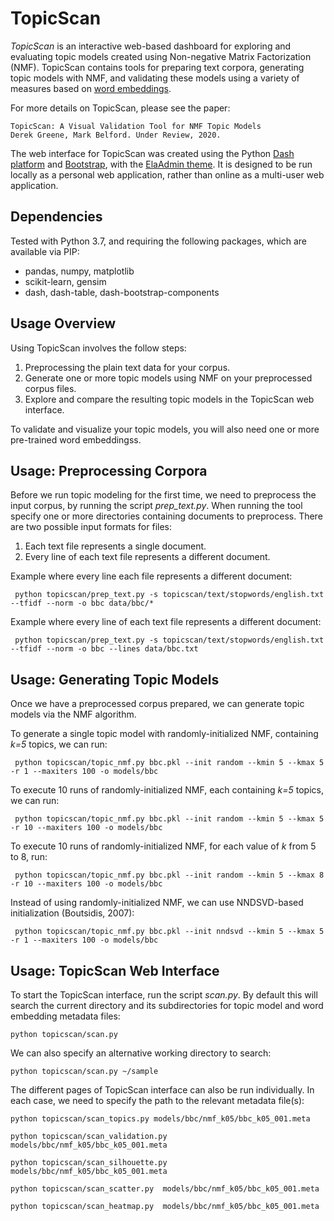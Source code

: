 # TopicScan

*TopicScan* is an interactive web-based dashboard for exploring and evaluating topic models created using Non-negative Matrix Factorization (NMF).
TopicScan contains tools for preparing text corpora, generating topic models with NMF, and validating these models using a variety of measures based on [word embeddings](https://en.wikipedia.org/wiki/Word_embedding).

For more details on TopicScan, please see the paper:

	TopicScan: A Visual Validation Tool for NMF Topic Models
	Derek Greene, Mark Belford. Under Review, 2020.

The web interface for TopicScan was created using the Python [Dash platform](https://plotly.com/dash) and [Bootstrap](https://getbootstrap.com), with the [ElaAdmin theme](https://github.com/puikinsh/ElaAdmin). It is designed to be run locally as a personal web application, rather than online as a multi-user web application.

## Dependencies

Tested with Python 3.7, and requiring the following packages, which are available via PIP:

- pandas, numpy, matplotlib
- scikit-learn, gensim
- dash, dash-table, dash-bootstrap-components

## Usage Overview

Using TopicScan involves the follow steps:

1. Preprocessing the plain text data for your corpus.
2. Generate one or more topic models using NMF on your preprocessed corpus files.
3. Explore and compare the resulting topic models in the TopicScan web interface.

To validate and visualize your topic models, you will also need one or more pre-trained word embeddingss.

## Usage: Preprocessing Corpora

Before we run topic modeling for the first time, we need to preprocess the input corpus, by running the script *prep_text.py*. When running the tool specify one or more directories containing documents to preprocess. There are 
two possible input formats for files:

1. Each text file represents a single document.
2. Every line of each text file represents a different document. 

Example where every line each file represents a different document:

``` python topicscan/prep_text.py -s topicscan/text/stopwords/english.txt --tfidf --norm -o bbc data/bbc/*```

Example where every line of each text file represents a different document:

``` python topicscan/prep_text.py -s topicscan/text/stopwords/english.txt --tfidf --norm -o bbc --lines data/bbc.txt```


## Usage: Generating Topic Models

Once we have a preprocessed corpus prepared, we can generate topic models via the NMF algorithm.

To generate a single topic model with randomly-initialized NMF, containing *k=5* topics, we can run:

``` python topicscan/topic_nmf.py bbc.pkl --init random --kmin 5 --kmax 5 -r 1 --maxiters 100 -o models/bbc```

To execute 10 runs of randomly-initialized NMF, each containing *k=5* topics, we can run:

``` python topicscan/topic_nmf.py bbc.pkl --init random --kmin 5 --kmax 5 -r 10 --maxiters 100 -o models/bbc```

To execute 10 runs of randomly-initialized NMF, for each value of *k* from 5 to 8, run:

``` python topicscan/topic_nmf.py bbc.pkl --init random --kmin 5 --kmax 8 -r 10 --maxiters 100 -o models/bbc```

Instead of using randomly-initialized NMF, we can use NNDSVD-based initialization (Boutsidis, 2007):

``` python topicscan/topic_nmf.py bbc.pkl --init nndsvd --kmin 5 --kmax 5 -r 1 --maxiters 100 -o models/bbc```

## Usage: TopicScan Web Interface

To start the TopicScan interface, run the script *scan.py*. By default this will search the current directory and its subdirectories for topic model and word embedding metadata files:

```python topicscan/scan.py```

We can also specify an alternative working directory to search:

```python topicscan/scan.py ~/sample```

The different pages of TopicScan interface can also be run individually. In each case, we need to specify the path to the relevant metadata file(s):

```python topicscan/scan_topics.py models/bbc/nmf_k05/bbc_k05_001.meta```

```python topicscan/scan_validation.py models/bbc/nmf_k05/bbc_k05_001.meta```

```python topicscan/scan_silhouette.py models/bbc/nmf_k05/bbc_k05_001.meta```

```python topicscan/scan_scatter.py  models/bbc/nmf_k05/bbc_k05_001.meta```

```python topicscan/scan_heatmap.py  models/bbc/nmf_k05/bbc_k05_001.meta```
